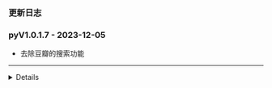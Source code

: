 ### 更新日志

### pyV1.0.1.7 - 2023-12-05
* 去除豆瓣的搜索功能
---


<details onclose>



### pyV1.0.1.6 - 2023-12-05
* 新增获取视频流地址
* 阿里去重复,排序规则优化
* 云盘分享的分类和搜索功能
* 完成豆瓣分类
* 豆瓣禁止搜索
---

### pyV1.0.1.6 - 2023-12-05
* 去除颜文字的内容
---

### pyV1.0.1.5 - 2023-12-05
* 修复ext全是douban的bug
---


### pyV1.0.1.4 - 2023-12-05
* 发布新版本
---

### pyV1.0.1.3 - 2023-12-04
* 优化搜索功能,搜索无结果时支持阿拉伯数字转中文
* 阿里云盘加入自动清理磁盘容量的功能
* 支持猫狸云盘爬虫
* 更新ali.jpg
* 更新发布地址
* 支持每次提交自动发布config.json

### V1.0.1.2 - 2023-12-01
* 解决drive id的bug

### V1.0.1.1 - 2023-12-01
* 豆瓣首页充当父类,其余都是调用豆瓣中的方法


### V1.0.1.0 - 2023-12-01
* 完成阿里分类页面的二级菜单功能,二级菜单也是通过首次爬虫获取
* 第一次打开分类页面的时候会存在没有二级菜单
* 解决阿里分享链接失效的bug

### V1.0.0.9 - 2023-11-27
* 阿里自动排序

### V1.0.0.8 - 2023-11-27
* 本地配置玩偶哥哥json分类详情文件

### V1.0.0.7 - 2023-11-27
* 优化阿里玩偶分类详情页面

#### V1.0.0.6 - 2023-11-23
* 支持filter爬虫
* 解决部分剧情视频没有format的bug
---

#### V1.0.0.5 - 2023-11-23
* 支持豆瓣爬虫
---

#### V1.0.0.4 - 2023-11-23
* 解决带字幕的视频，无法正常获取下载链接的bug
* 解决删除失败的bug
---

#### V1.0.0.3 - 2023-11-23
* 使用Beautiful Soup 进行Html解析
* 首页信息较多,使用Beautiful Soup解析较慢
* 分享链接新增两种格式
* 玩偶哥哥支持分类查看
* 支持多种清晰度查看
---

#### V1.0.0.2 - 2023-11-23
* 转存文件记录保存在本地
* 每次初始化的时候都先清空转存记录
---


#### V1.0.0.1 - 2023-11-23
* 支持重连
* 定义日志输出
* 自动保存到资源盘中
* 如果已转存,无需在保存,直接返回下载链接地址
---

#### V1.0.0.0 - 2023-11-17
* 使用lxml加快爬虫速度
* 解决玩偶图片加载不正常的bug
---

</details>

